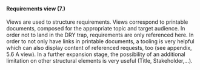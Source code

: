 #### Requirements view (7.)
Views are used to structure requirements. Views correspond to printable documents, composed for the appropriate topic and target audience.
In order not to land in the DRY trap, requirements are only referenced here. In order to not only have links in printable documents, a tooling is very helpful which can also display content of referenced requests, too (see appendix,  5.6 A view). 
In a further expansion stage, the possibility of an additional limitation on other structural elements is very useful (Title, Stakeholder,...).